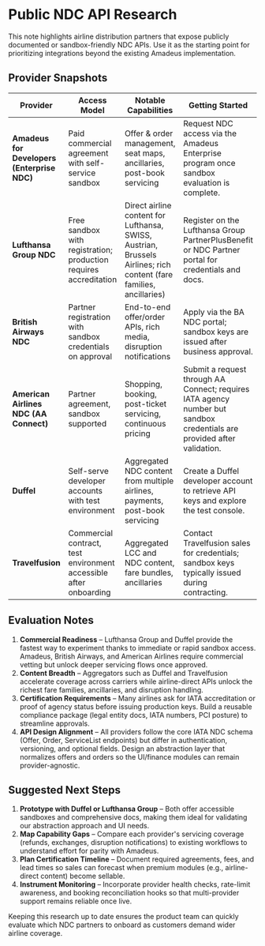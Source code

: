 # Public NDC API Research

This note highlights airline distribution partners that expose publicly documented or sandbox-friendly NDC APIs. Use it as the starting point for prioritizing integrations beyond the existing Amadeus implementation.

## Provider Snapshots

| Provider | Access Model | Notable Capabilities | Getting Started |
| --- | --- | --- | --- |
| **Amadeus for Developers (Enterprise NDC)** | Paid commercial agreement with self-service sandbox | Offer & order management, seat maps, ancillaries, post-book servicing | Request NDC access via the Amadeus Enterprise program once sandbox evaluation is complete. |
| **Lufthansa Group NDC** | Free sandbox with registration; production requires accreditation | Direct airline content for Lufthansa, SWISS, Austrian, Brussels Airlines; rich content (fare families, ancillaries) | Register on the Lufthansa Group PartnerPlusBenefit or NDC Partner portal for credentials and docs. |
| **British Airways NDC** | Partner registration with sandbox credentials on approval | End-to-end offer/order APIs, rich media, disruption notifications | Apply via the BA NDC portal; sandbox keys are issued after business approval. |
| **American Airlines NDC (AA Connect)** | Partner agreement, sandbox supported | Shopping, booking, post-ticket servicing, continuous pricing | Submit a request through AA Connect; requires IATA agency number but sandbox credentials are provided after validation. |
| **Duffel** | Self-serve developer accounts with test environment | Aggregated NDC content from multiple airlines, payments, post-book servicing | Create a Duffel developer account to retrieve API keys and explore the test console. |
| **Travelfusion** | Commercial contract, test environment accessible after onboarding | Aggregated LCC and NDC content, fare bundles, ancillaries | Contact Travelfusion sales for credentials; sandbox keys typically issued during contracting. |

## Evaluation Notes

1. **Commercial Readiness** – Lufthansa Group and Duffel provide the fastest way to experiment thanks to immediate or rapid sandbox access. Amadeus, British Airways, and American Airlines require commercial vetting but unlock deeper servicing flows once approved.
2. **Content Breadth** – Aggregators such as Duffel and Travelfusion accelerate coverage across carriers while airline-direct APIs unlock the richest fare families, ancillaries, and disruption handling.
3. **Certification Requirements** – Many airlines ask for IATA accreditation or proof of agency status before issuing production keys. Build a reusable compliance package (legal entity docs, IATA numbers, PCI posture) to streamline approvals.
4. **API Design Alignment** – All providers follow the core IATA NDC schema (Offer, Order, ServiceList endpoints) but differ in authentication, versioning, and optional fields. Design an abstraction layer that normalizes offers and orders so the UI/finance modules can remain provider-agnostic.

## Suggested Next Steps

1. **Prototype with Duffel or Lufthansa Group** – Both offer accessible sandboxes and comprehensive docs, making them ideal for validating our abstraction approach and UI needs.
2. **Map Capability Gaps** – Compare each provider's servicing coverage (refunds, exchanges, disruption notifications) to existing workflows to understand effort for parity with Amadeus.
3. **Plan Certification Timeline** – Document required agreements, fees, and lead times so sales can forecast when premium modules (e.g., airline-direct content) become sellable.
4. **Instrument Monitoring** – Incorporate provider health checks, rate-limit awareness, and booking reconciliation hooks so that multi-provider support remains reliable once live.

Keeping this research up to date ensures the product team can quickly evaluate which NDC partners to onboard as customers demand wider airline coverage.
